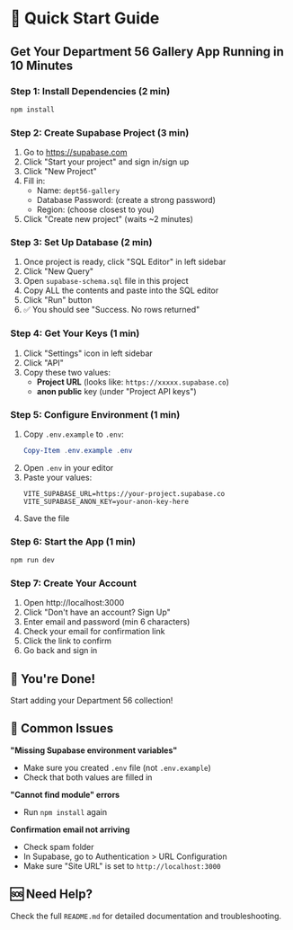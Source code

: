 # 🚀 Quick Start Guide

## Get Your Department 56 Gallery App Running in 10 Minutes

### Step 1: Install Dependencies (2 min)
```powershell
npm install
```

### Step 2: Create Supabase Project (3 min)
1. Go to https://supabase.com
2. Click "Start your project" and sign in/sign up
3. Click "New Project"
4. Fill in:
   - Name: `dept56-gallery`
   - Database Password: (create a strong password)
   - Region: (choose closest to you)
5. Click "Create new project" (waits ~2 minutes)

### Step 3: Set Up Database (2 min)
1. Once project is ready, click "SQL Editor" in left sidebar
2. Click "New Query"
3. Open `supabase-schema.sql` file in this project
4. Copy ALL the contents and paste into the SQL editor
5. Click "Run" button
6. ✅ You should see "Success. No rows returned"

### Step 4: Get Your Keys (1 min)
1. Click "Settings" icon in left sidebar
2. Click "API"
3. Copy these two values:
   - **Project URL** (looks like: `https://xxxxx.supabase.co`)
   - **anon public** key (under "Project API keys")

### Step 5: Configure Environment (1 min)
1. Copy `.env.example` to `.env`:
   ```powershell
   Copy-Item .env.example .env
   ```
2. Open `.env` in your editor
3. Paste your values:
   ```
   VITE_SUPABASE_URL=https://your-project.supabase.co
   VITE_SUPABASE_ANON_KEY=your-anon-key-here
   ```
4. Save the file

### Step 6: Start the App (1 min)
```powershell
npm run dev
```

### Step 7: Create Your Account
1. Open http://localhost:3000
2. Click "Don't have an account? Sign Up"
3. Enter email and password (min 6 characters)
4. Check your email for confirmation link
5. Click the link to confirm
6. Go back and sign in

## 🎉 You're Done!

Start adding your Department 56 collection!

## 📌 Common Issues

**"Missing Supabase environment variables"**
- Make sure you created `.env` file (not `.env.example`)
- Check that both values are filled in

**"Cannot find module" errors**
- Run `npm install` again

**Confirmation email not arriving**
- Check spam folder
- In Supabase, go to Authentication > URL Configuration
- Make sure "Site URL" is set to `http://localhost:3000`

## 🆘 Need Help?

Check the full `README.md` for detailed documentation and troubleshooting.
